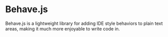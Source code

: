 Behave.js
=========

Behave.js is a lightweight library for adding IDE style behaviors to plain text areas, making it much more enjoyable to write code in.